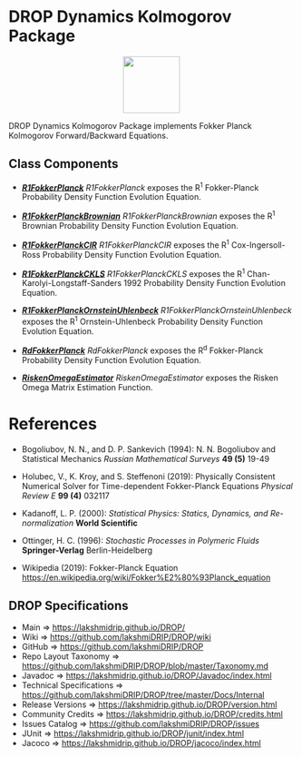 # DROP Dynamics Kolmogorov Package

<p align="center"><img src="https://github.com/lakshmiDRIP/DROP/blob/master/DRIP_Logo.gif?raw=true" width="100"></p>

DROP Dynamics Kolmogorov Package implements Fokker Planck Kolmogorov Forward/Backward Equations.


## Class Components

 * [***R1FokkerPlanck***](https://github.com/lakshmiDRIP/DROP/tree/master/src/main/java/org/drip/dynamics/kolmogorov/R1FokkerPlanck.java)
 <i>R1FokkerPlanck</i> exposes the R<sup>1</sup> Fokker-Planck Probability Density Function Evolution Equation.

 * [***R1FokkerPlanckBrownian***](https://github.com/lakshmiDRIP/DROP/tree/master/src/main/java/org/drip/dynamics/kolmogorov/R1FokkerPlanckBrownian.java)
 <i>R1FokkerPlanckBrownian</i> exposes the R<sup>1</sup> Brownian Probability Density Function Evolution Equation.

 * [***R1FokkerPlanckCIR***](https://github.com/lakshmiDRIP/DROP/tree/master/src/main/java/org/drip/dynamics/kolmogorov/R1FokkerPlanckCIR.java)
 <i>R1FokkerPlanckCIR</i> exposes the R<sup>1</sup> Cox-Ingersoll-Ross Probability Density Function Evolution Equation.

 * [***R1FokkerPlanckCKLS***](https://github.com/lakshmiDRIP/DROP/tree/master/src/main/java/org/drip/dynamics/kolmogorov/R1FokkerPlanckCKLS.java)
 <i>R1FokkerPlanckCKLS</i> exposes the R<sup>1</sup> Chan-Karolyi-Longstaff-Sanders 1992 Probability Density Function Evolution Equation.

 * [***R1FokkerPlanckOrnsteinUhlenbeck***](https://github.com/lakshmiDRIP/DROP/tree/master/src/main/java/org/drip/dynamics/kolmogorov/R1FokkerPlanckOrnsteinUhlenbeck.java)
 <i>R1FokkerPlanckOrnsteinUhlenbeck</i> exposes the R<sup>1</sup> Ornstein-Uhlenbeck Probability Density Function Evolution Equation.

 * [***RdFokkerPlanck***](https://github.com/lakshmiDRIP/DROP/tree/master/src/main/java/org/drip/dynamics/kolmogorov/RdFokkerPlanck.java)
 <i>RdFokkerPlanck</i> exposes the R<sup>d</sup> Fokker-Planck Probability Density Function Evolution Equation.

 * [***RiskenOmegaEstimator***](https://github.com/lakshmiDRIP/DROP/tree/master/src/main/java/org/drip/dynamics/kolmogorov/RiskenOmegaEstimator.java)
 <i>RiskenOmegaEstimator</i> exposes the Risken Omega Matrix Estimation Function.


# References

 * Bogoliubov, N. N., and D. P. Sankevich (1994): N. N. Bogoliubov and Statistical Mechanics <i>Russian Mathematical Surveys</i> <b>49 (5)</b> 19-49

 * Holubec, V., K. Kroy, and S. Steffenoni (2019): Physically Consistent Numerical Solver for Time-dependent Fokker-Planck Equations <i>Physical Review E</i> <b>99 (4)</b> 032117

 * Kadanoff, L. P. (2000): <i>Statistical Physics: Statics, Dynamics, and Re-normalization</i> <b>World Scientific</b>

 * Ottinger, H. C. (1996): <i>Stochastic Processes in Polymeric Fluids</i> <b>Springer-Verlag</b> Berlin-Heidelberg

 * Wikipedia (2019): Fokker-Planck Equation https://en.wikipedia.org/wiki/Fokker%E2%80%93Planck_equation


## DROP Specifications

 * Main                     => https://lakshmidrip.github.io/DROP/
 * Wiki                     => https://github.com/lakshmiDRIP/DROP/wiki
 * GitHub                   => https://github.com/lakshmiDRIP/DROP
 * Repo Layout Taxonomy     => https://github.com/lakshmiDRIP/DROP/blob/master/Taxonomy.md
 * Javadoc                  => https://lakshmidrip.github.io/DROP/Javadoc/index.html
 * Technical Specifications => https://github.com/lakshmiDRIP/DROP/tree/master/Docs/Internal
 * Release Versions         => https://lakshmidrip.github.io/DROP/version.html
 * Community Credits        => https://lakshmidrip.github.io/DROP/credits.html
 * Issues Catalog           => https://github.com/lakshmiDRIP/DROP/issues
 * JUnit                    => https://lakshmidrip.github.io/DROP/junit/index.html
 * Jacoco                   => https://lakshmidrip.github.io/DROP/jacoco/index.html
